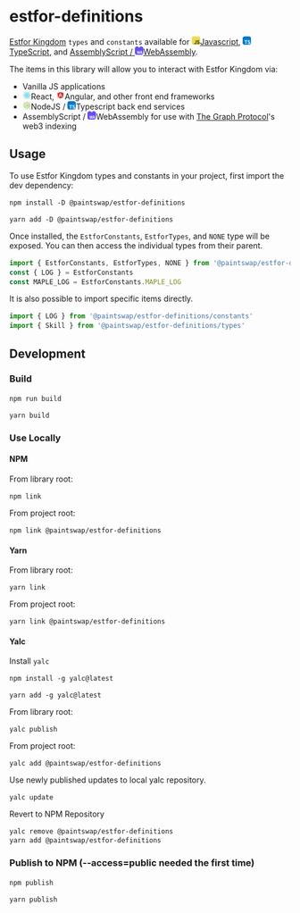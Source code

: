# estfor-definitions

[Estfor Kingdom](https://estfor.com/) `types` and `constants` available for 
[<img src="https://raw.githubusercontent.com/jpb06/jpb06/master/icons/JavaScript.svg" height="15"/>Javascript](https://developer.mozilla.org/en-US/docs/Learn/JavaScript), 
[<img src="https://raw.githubusercontent.com/jpb06/jpb06/master/icons/TypeScript.svg" height="15"/>TypeScript](https://www.npmjs.com/package/typescript), and 
[AssemblyScript / <img src="https://raw.githubusercontent.com/jpb06/jpb06/master/icons/WebAssembly.svg" height="15"/>WebAssembly](https://www.npmjs.com/package/assemblyscript).

The items in this library will allow you to interact with Estfor Kingdom via:

- Vanilla JS applications
- <img src="https://raw.githubusercontent.com/jpb06/jpb06/master/icons/React-Light.svg" height="15"/>React, <img src="https://raw.githubusercontent.com/jpb06/jpb06/master/icons/Angular-Light.svg" height="15"/>Angular, and other front end frameworks
- <img src="https://raw.githubusercontent.com/jpb06/jpb06/master/icons/NodeJS-Light.svg" height="15"/>NodeJS / <img src="https://raw.githubusercontent.com/jpb06/jpb06/master/icons/TypeScript.svg" height="15"/>Typescript back end services
- AssemblyScript / <img src="https://raw.githubusercontent.com/jpb06/jpb06/master/icons/WebAssembly.svg" height="15"/>WebAssembly for use with [The Graph Protocol](https://github.com/graphprotocol/graph-node)'s web3 indexing

## Usage

To use Estfor Kingdom types and constants in your project, first import the dev dependency:

```shell
npm install -D @paintswap/estfor-definitions
```

```shell
yarn add -D @paintswap/estfor-definitions
```

Once installed, the `EstforConstants`, `EstforTypes`, and `NONE` type will be exposed. You can then access the individual types from their parent.

```ts
import { EstforConstants, EstforTypes, NONE } from '@paintswap/estfor-definitions'
const { LOG } = EstforConstants
const MAPLE_LOG = EstforConstants.MAPLE_LOG
```

It is also possible to import specific items directly.

```ts
import { LOG } from '@paintswap/estfor-definitions/constants'
import { Skill } from '@paintswap/estfor-definitions/types'
```

## Development

### Build

```shell
npm run build
```

```shell
yarn build
```

### Use Locally

#### NPM

From library root:

```shell
npm link
```

From project root:

```shell
npm link @paintswap/estfor-definitions
```

#### Yarn

From library root:

```shell
yarn link
```

From project root:

```shell
yarn link @paintswap/estfor-definitions
```

#### Yalc

Install `yalc`

```shell
npm install -g yalc@latest
```

```shell
yarn add -g yalc@latest
```

From library root:

```shell
yalc publish
```

From project root:

```shell
yalc add @paintswap/estfor-definitions
```

Use newly published updates to local yalc repository.

```shell
yalc update
```

Revert to NPM Repository

```shell
yalc remove @paintswap/estfor-definitions
yarn add @paintswap/estfor-definitions
```

### Publish to NPM (--access=public needed the first time)

```shell
npm publish
```

```shell
yarn publish
```

